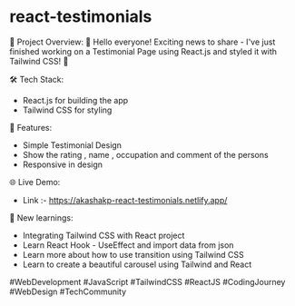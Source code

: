 # react-testimonials

🔗 Project Overview:
🎉 Hello everyone! Exciting news to share - I've just finished working on a Testimonial Page using React.js and styled it with Tailwind CSS! 🚀

🛠️ Tech Stack:
- React.js for building the app
- Tailwind CSS for styling

🌟 Features:
- Simple Testimonial Design
- Show the rating , name , occupation and comment of the persons
- Responsive in design

🌐 Live Demo:
- Link :- https://akashakp-react-testimonials.netlify.app/

🙌 New learnings:
- Integrating Tailwind CSS with React project
- Learn React Hook - UseEffect and import data from json
- Learn more about how to use transition using Tailwind CSS
- Learn to create a beautiful carousel using Tailwind and React

#WebDevelopment #JavaScript #TailwindCSS #ReactJS #CodingJourney #WebDesign #TechCommunity
